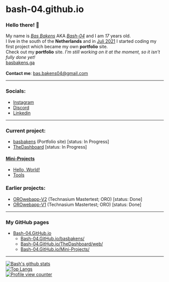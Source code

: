 # bash-04.github.io
### Hello there! 👋
My name is <a href="https://basbakens.ga" target="blank">*Bas Bakens*</a> AKA <a href="https://github.com/bash-04" target="blank">*Bash-04*</a> and I am *17* years old. 
<br>
I live in the south of the **Netherlands** and in <ins>Juli 2021</ins> I started coding my first project which became my own **portfolio** site.
<br>
Check out my **portfolio** site. *I'm still working on it at the moment, so it isn't fully done yet!*
<br>
<a href="https://basbakens.ga" target="blank">basbakens.ga</a>
<br>
<br>
**Contact me**: <a href="mailto:bas.bakens@gmail.com">bas.bakens04@gmail.com</a>

<hr>

### Socials:
- <a href="https://instagram.com/basbakensdev" target="blank">Instagram</a>
- <a href="https://discord.com/users/428516097244004352">Discord</a>
- <a href="https://www.linkedin.com/in/basbakens/" target=blank>Linkedin</a>

<hr>

### Current project:
- <a href="https://github.com/Bash-04/basbakens">basbakens</a> (Portfolio site) [status: In Progress]
- <a href="https://github.com/Bash-04/TheDashboard">TheDashboard</a> [status: In Progress]

#### <a href="https://github.com/Bash-04/mini-projects">Mini-Projects</a>
- <a href="https://github.com/Bash-04/Mini-Projects/tree/main/Hello%2C%20world!">Hello, World!</a>
- <a href="https://github.com/Bash-04/Mini-Projects/tree/main/Tools">Tools</a>

### Earlier projects:
- <a href="https://github.com/Bash-04/OROwebapp-v2">OROwebapp-V2</a> (Technasium Mastertest; ORO) [status: Done]
- <a href="https://github.com/Bash-04/OROwebapp-v1">OROwebapp-V1</a> (Technasium Mastertest; ORO) [status: Done]

<hr>

### My GitHub pages
- <a href="https://Bash-04.GitHub.io">Bash-04.GitHub.io</a>
  - <a href="https://Bash-04.GitHub.io/basbakens/">Bash-04.GitHub.io/basbakens/</a>
  - <a href="https://Bash-04.GitHub.io/TheDashboard/web/">Bash-04.GitHub.io/TheDashboard/web/</a>
  - <a href="https://Bash-04.GitHub.io/Mini-Projects/">Bash-04.GitHub.io/Mini-Projects/</a>

<hr>

[![Bash's github stats](https://github-readme-stats.vercel.app/api?username=Bash-04&show_icons=true&theme=highcontrast&title_color=2aa889&text_color=99d1ce)](https://github.com/Bash-04)
<br>
[![Top Langs](https://github-readme-stats.vercel.app/api/top-langs/?username=Bash-04&theme=gotham&layout=compact)](https://github.com/Bash-04)
<br>
[![Profile view counter](https://komarev.com/ghpvc/?username=Bash-04&color=2aa889)](https://github.com/Bash-04)
